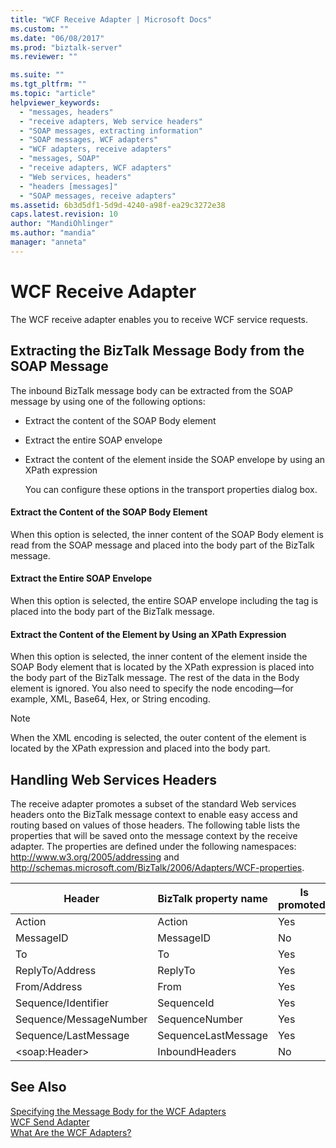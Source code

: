 ```yaml
---
title: "WCF Receive Adapter | Microsoft Docs"
ms.custom: ""
ms.date: "06/08/2017"
ms.prod: "biztalk-server"
ms.reviewer: ""

ms.suite: ""
ms.tgt_pltfrm: ""
ms.topic: "article"
helpviewer_keywords: 
  - "messages, headers"
  - "receive adapters, Web service headers"
  - "SOAP messages, extracting information"
  - "SOAP messages, WCF adapters"
  - "WCF adapters, receive adapters"
  - "messages, SOAP"
  - "receive adapters, WCF adapters"
  - "Web services, headers"
  - "headers [messages]"
  - "SOAP messages, receive adapters"
ms.assetid: 6b3d5df1-5d9d-4240-a98f-ea29c3272e38
caps.latest.revision: 10
author: "MandiOhlinger"
ms.author: "mandia"
manager: "anneta"
---
```

# WCF Receive Adapter
The WCF receive adapter enables you to receive WCF service requests.  
  
## Extracting the BizTalk Message Body from the SOAP Message  
 The inbound BizTalk message body can be extracted from the SOAP message by using one of the following options:  
  
- Extract the content of the SOAP Body element  
  
- Extract the entire SOAP envelope  
  
- Extract the content of the element inside the SOAP envelope by using an XPath expression  
  
  You can configure these options in the transport properties dialog box.  
  
#### Extract the Content of the SOAP Body Element  
 When this option is selected, the inner content of the SOAP Body element is read from the SOAP message and placed into the body part of the BizTalk message.  
  
#### Extract the Entire SOAP Envelope  
 When this option is selected, the entire SOAP envelope including the tag is placed into the body part of the BizTalk message.  
  
#### Extract the Content of the Element by Using an XPath Expression  
 When this option is selected, the inner content of the element inside the SOAP Body element that is located by the XPath expression is placed into the body part of the BizTalk message. The rest of the data in the Body element is ignored. You also need to specify the node encoding—for example, XML, Base64, Hex, or String encoding.  
  
> [!NOTE]
>  When the XML encoding is selected, the outer content of the element is located by the XPath expression and placed into the body part.  
  
## Handling Web Services Headers  
 The receive adapter promotes a subset of the standard Web services headers onto the BizTalk message context to enable easy access and routing based on values of those headers. The following table lists the properties that will be saved onto the message context by the receive adapter. The properties are defined under the following namespaces: http://www.w3.org/2005/addressing and http://schemas.microsoft.com/BizTalk/2006/Adapters/WCF-properties.  
  
|Header|BizTalk property name|Is promoted?|  
|------------|---------------------------|------------------|  
|Action|Action|Yes|  
|MessageID|MessageID|No|  
|To|To|Yes|  
|ReplyTo/Address|ReplyTo|Yes|  
|From/Address|From|Yes|  
|Sequence/Identifier|SequenceId|Yes|  
|Sequence/MessageNumber|SequenceNumber|Yes|  
|Sequence/LastMessage|SequenceLastMessage|Yes|  
|\<soap:Header\>|InboundHeaders|No|  
  
## See Also  
 [Specifying the Message Body for the WCF Adapters](../core/specifying-the-message-body-for-the-wcf-adapters.md)   
 [WCF Send Adapter](../core/wcf-send-adapter.md)   
 [What Are the WCF Adapters?](../core/what-are-the-wcf-adapters.md)